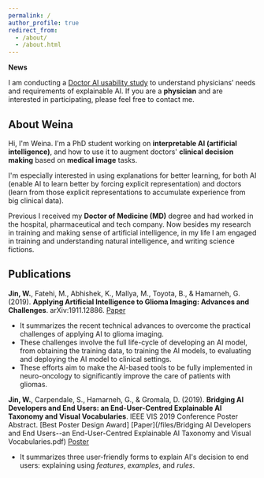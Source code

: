```yaml
---
permalink: /
author_profile: true
redirect_from:
  - /about/
  - /about.html
---
```



**News**

I am conducting a [Doctor AI usability study][31331d16] to understand physicians’ needs and requirements of explainable AI. If you are a **physician** and are interested in participating, please feel free to contact me.

  [31331d16]: https://weina.me/doctor-ai.html "doctor XAI user study"


## About Weina

Hi, I'm Weina. I'm a PhD student working on **interpretable AI (artificial intelligence)**, and how to use it to augment doctors' **clinical decision making** based on **medical image** tasks.
<!-- It is interdisciplinary research among AI, computer vision, information visualization (InfoVis), human-computer interaction (HCI), and medicine. An explanation is a two-way communication/interaction between AI system and its users, that's where HCI and InfoVis come in. -->
I'm especially interested in using explanations for better learning, for both AI (enable AI to learn better by forcing explicit representation) and doctors (learn from those explicit representations to accumulate experience from big clinical data).

Previous I received my **Doctor of Medicine (MD)** degree and had worked in the hospital, pharmaceutical and tech company. Now besides my research in training and making sense of artificial intelligence, in my life I am engaged in training and understanding natural intelligence, and writing science fictions.


## Publications
**Jin, W.**, Fatehi, M., Abhishek, K., Mallya, M., Toyota, B., & Hamarneh, G. (2019). **Applying Artificial Intelligence to Glioma Imaging: Advances and Challenges**. arXiv:1911.12886. [Paper](https://arxiv.org/pdf/1911.12886.pdf)    
  - It summarizes the recent technical advances to overcome the practical challenges of applying AI to glioma imaging.
  - These challenges involve the full life-cycle of developing an AI model, from obtaining the training data, to training the AI models, to evaluating and deploying the AI model to clinical settings.
  - These efforts aim to make the AI-based tools to be fully implemented in neuro-oncology to significantly improve the care of patients with gliomas.


**Jin, W.**, Carpendale, S., Hamarneh, G., & Gromala, D. (2019). **Bridging AI Developers and End Users: an End-User-Centred Explainable AI Taxonomy and Visual Vocabularies**. IEEE VIS 2019 Conference Poster Abstract. [Best Poster Design Award]
[Paper](/files/Bridging AI Developers and End Users--an End-User-Centred Explainable AI Taxonomy and Visual Vocabularies.pdf) [Poster](/files/201910_IEEE_VIS_poster.pdf)
  - It summarizes three user-friendly forms to explain AI's decision to end users: explaining using *features*, *examples*, and *rules*.
